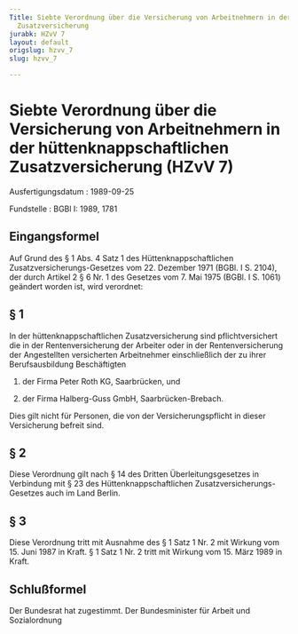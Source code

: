 ```yaml
---
Title: Siebte Verordnung über die Versicherung von Arbeitnehmern in der hüttenknappschaftlichen
  Zusatzversicherung
jurabk: HZvV 7
layout: default
origslug: hzvv_7
slug: hzvv_7

---
```


# Siebte Verordnung über die Versicherung von Arbeitnehmern in der hüttenknappschaftlichen Zusatzversicherung (HZvV 7)

Ausfertigungsdatum
:   1989-09-25

Fundstelle
:   BGBl I: 1989, 1781

## Eingangsformel

Auf Grund des § 1 Abs. 4 Satz 1 des Hüttenknappschaftlichen
Zusatzversicherungs-Gesetzes vom 22. Dezember 1971 (BGBl. I S. 2104),
der durch Artikel 2 § 6 Nr. 1 des Gesetzes vom 7. Mai 1975 (BGBl. I S.
1061) geändert worden ist, wird verordnet:

## § 1

In der hüttenknappschaftlichen Zusatzversicherung sind
pflichtversichert die in der Rentenversicherung der Arbeiter oder in
der Rentenversicherung der Angestellten versicherten Arbeitnehmer
einschließlich der zu ihrer Berufsausbildung Beschäftigten

1.  der Firma Peter Roth KG, Saarbrücken, und


2.  der Firma Halberg-Guss GmbH, Saarbrücken-Brebach.



Dies gilt nicht für Personen, die von der Versicherungspflicht in
dieser Versicherung befreit sind.

## § 2

Diese Verordnung gilt nach § 14 des Dritten Überleitungsgesetzes in
Verbindung mit § 23 des Hüttenknappschaftlichen Zusatzversicherungs-
Gesetzes auch im Land Berlin.

## § 3

Diese Verordnung tritt mit Ausnahme des § 1 Satz 1 Nr. 2 mit Wirkung
vom 15. Juni 1987 in Kraft. § 1 Satz 1 Nr. 2 tritt mit Wirkung vom 15.
März 1989 in Kraft.

## Schlußformel

Der Bundesrat hat zugestimmt.
Der Bundesminister für Arbeit und Sozialordnung

